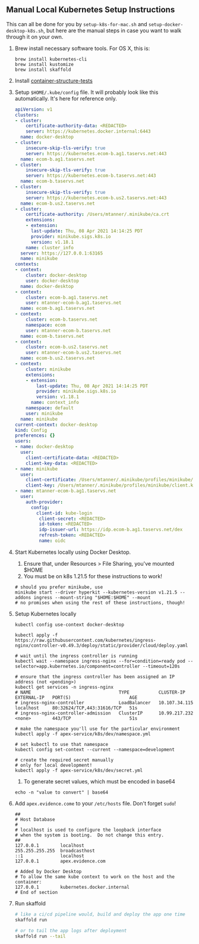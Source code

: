 ## Manual Local Kubernetes Setup Instructions

This can all be done for you by `setup-k8s-for-mac.sh` and `setup-docker-desktop-k8s.sh`, but here are the manual steps
in case you want to walk through it on your own.

1) Brew install necessary software tools. For OS X, this is:
   ```shell
   brew install kubernetes-cli
   brew install kustomize
   brew install skaffold
   ```
2) Install [container-structure-tests](https://github.com/GoogleContainerTools/container-structure-test#installation)
3) Setup `$HOME/.kube/config` file. It will probably look like this automatically. It's here for reference only.
   ```yaml
   apiVersion: v1
   clusters:
   - cluster:
       certificate-authority-data: <REDACTED>
       server: https://kubernetes.docker.internal:6443
     name: docker-desktop
   - cluster:
       insecure-skip-tls-verify: true
       server: https://kubernetes.ecom-b.ag1.taservs.net:443
     name: ecom-b.ag1.taservs.net
   - cluster:
       insecure-skip-tls-verify: true
       server: https://kubernetes.ecom-b.taservs.net:443
     name: ecom-b.taservs.net
   - cluster:
       insecure-skip-tls-verify: true
       server: https://kubernetes.ecom-b.us2.taservs.net:443
     name: ecom-b.us2.taservs.net
   - cluster:
       certificate-authority: /Users/mtanner/.minikube/ca.crt
       extensions:
       - extension:
         last-update: Thu, 08 Apr 2021 14:14:25 PDT
         provider: minikube.sigs.k8s.io
         version: v1.18.1
       name: cluster_info
     server: https://127.0.0.1:63165
     name: minikube
   contexts:
   - context:
       cluster: docker-desktop
       user: docker-desktop
     name: docker-desktop
   - context:
       cluster: ecom-b.ag1.taservs.net
       user: mtanner-ecom-b.ag1.taservs.net
     name: ecom-b.ag1.taservs.net
   - context:
       cluster: ecom-b.taservs.net
       namespace: ecom
       user: mtanner-ecom-b.taservs.net
     name: ecom-b.taservs.net
   - context:
       cluster: ecom-b.us2.taservs.net
       user: mtanner-ecom-b.us2.taservs.net
     name: ecom-b.us2.taservs.net
   - context:
       cluster: minikube
       extensions:
       - extension:
           last-update: Thu, 08 Apr 2021 14:14:25 PDT
           provider: minikube.sigs.k8s.io
           version: v1.18.1
         name: context_info
       namespace: default
       user: minikube
     name: minikube
   current-context: docker-desktop
   kind: Config
   preferences: {}
   users:
   - name: docker-desktop
     user:
       client-certificate-data: <REDACTED>
       client-key-data: <REDACTED>
   - name: minikube
     user:
       client-certificate: /Users/mtanner/.minikube/profiles/minikube/client.crt
       client-key: /Users/mtanner/.minikube/profiles/minikube/client.key
   - name: mtanner-ecom-b.ag1.taservs.net
     user:
       auth-provider:
         config:
           client-id: kube-login
            client-secret: <REDACTED>
            id-token: <REDACTED>
            idp-issuer-url: https://idp.ecom-b.ag1.taservs.net/dex
            refresh-token: <REDACTED>
            name: oidc
    ```

4) Start Kubernetes locally using Docker Desktop.
   1) Ensure that, under Resources > File Sharing, you've mounted $HOME
   2) You must be on k8s 1.21.5 for these instructions to work!
   ```shell
   # should you prefer minikube, use 
   minikube start --driver hyperkit --kubernetes-version v1.21.5 --addons ingress --mount-string "$HOME:$HOME" --mount
   # no promises when using the rest of these instructions, though!
   ```

5) Setup Kubernetes locally
   ```shell
   kubectl config use-context docker-desktop
   
   kubectl apply -f https://raw.githubusercontent.com/kubernetes/ingress-nginx/controller-v0.49.3/deploy/static/provider/cloud/deploy.yaml
   
   # wait until the ingress controller is running
   kubectl wait --namespace ingress-nginx --for=condition=ready pod --selector=app.kubernetes.io/component=controller --timeout=120s
   
   # ensure that the ingress controller has been assigned an IP address (not <pending>)
   kubectl get services -n ingress-nginx
   # NAME                                 TYPE           CLUSTER-IP      EXTERNAL-IP   PORT(S)                      AGE
   # ingress-nginx-controller             LoadBalancer   10.107.34.115   localhost     80:32624/TCP,443:31616/TCP   51s
   # ingress-nginx-controller-admission   ClusterIP      10.99.217.232   <none>        443/TCP                      51s
   
   # make the namespace you'll use for the particular environment
   kubectl apply -f apex-service/k8s/dev/namespace.yml
   
   # set kubectl to use that namespace
   kubectl config set-context --current --namespace=development
   
   # create the required secret manually
   # only for local development!
   kubectl apply -f apex-service/k8s/dev/secret.yml
   ```
   1) To generate secret values, which must be encoded in base64
   ```shell
   echo -n "value to convert" | base64
   ```

6) Add `apex.evidence.come` to your `/etc/hosts` file. Don't forget `sudo`!
   ```text
   ##
   # Host Database
   #
   # localhost is used to configure the loopback interface
   # when the system is booting.  Do not change this entry.
   ##
   127.0.0.1	    localhost
   255.255.255.255	broadcasthost
   ::1              localhost
   127.0.0.1        apex.evidence.com
   
   # Added by Docker Desktop
   # To allow the same kube context to work on the host and the container:
   127.0.0.1        kubernetes.docker.internal
   # End of section
   ```

7) Run skaffold
   ```bash
   # like a ci/cd pipeline would, build and deploy the app one time
   skaffold run
   
   # or to tail the app logs after deployment 
   skaffold run --tail
   ```

